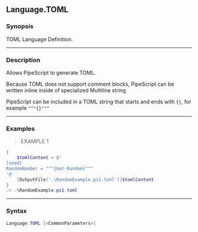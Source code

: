 Language.TOML
-------------

### Synopsis
TOML Language Definition.

---

### Description

Allows PipeScript to generate TOML.

Because TOML does not support comment blocks, PipeScript can be written inline inside of specialized Multiline string

PipeScript can be included in a TOML string that starts and ends with ```{}```, for example ```"""{}"""```

---

### Examples
> EXAMPLE 1

```PowerShell
{
    $tomlContent = @'
[seed]
RandomNumber = """{Get-Random}"""
'@
    [OutputFile('.\RandomExample.ps1.toml')]$tomlContent
}
.> .\RandomExample.ps1.toml
```

---

### Syntax
```PowerShell
Language.TOML [<CommonParameters>]
```
